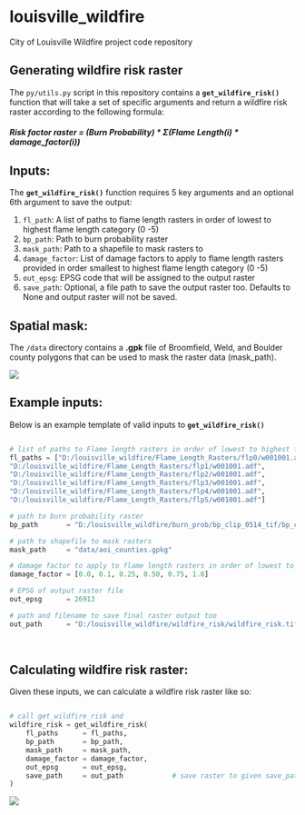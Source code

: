 # louisville_wildfire
City of Louisville Wildfire project code repository

## **Generating wildfire risk raster**
The `py/utils.py` script in this repository contains a **`get_wildfire_risk()`** function that will take a set of specific arguments and return a wildfire risk raster according to the following formula:

##### **Risk factor raster = (Burn Probability) * Σ(Flame Length(i) * damage_factor(i))**

## **Inputs:**
The **`get_wildfire_risk()`** function requires 5 key arguments and an optional 6th argument to save the output:

1. `fl_path`: A list of paths to flame length rasters in order of lowest to highest flame length category (0 -5)
2. `bp_path`: Path to burn probability raster
3. `mask_path`: Path to a shapefile to mask rasters to
4. `damage_factor`: List of damage factors to apply to flame length rasters provided in order smallest to highest flame length category (0 -5)
5. `out_epsg`: EPSG code that will be assigned to the output raster
6. `save_path`: Optional, a file path to save the output raster too. Defaults to None and output raster will not be saved. 

## **Spatial mask:**
The `/data` directory contains a **.gpk** file of Broomfield, Weld, and Boulder county polygons that can be used to mask the raster data (mask_path).

![](https://louisville-wildfire.s3.us-west-1.amazonaws.com/plots/county_plot.png)

## **Example inputs:**
Below is an example template of valid inputs to **`get_wildfire_risk()`**
```python

# list of paths to Flame length rasters in order of lowest to highest flame length (0 -5)
fl_paths = ["D:/louisville_wildfire/Flame_Length_Rasters/flp0/w001001.adf",
"D:/louisville_wildfire/Flame_Length_Rasters/flp1/w001001.adf",
"D:/louisville_wildfire/Flame_Length_Rasters/flp2/w001001.adf", 
"D:/louisville_wildfire/Flame_Length_Rasters/flp3/w001001.adf",
"D:/louisville_wildfire/Flame_Length_Rasters/flp4/w001001.adf",
"D:/louisville_wildfire/Flame_Length_Rasters/flp5/w001001.adf"]

# path to burn probability raster
bp_path       = "D:/louisville_wildfire/burn_prob/bp_clip_0514_tif/bp_clip_0514.tif"

# path to shapefile to mask rasters
mask_path     = "data/aoi_counties.gpkg"

# damage factor to apply to flame length rasters in order of lowest to highest flame length (0 - 5)
damage_factor = [0.0, 0.1, 0.25, 0.50, 0.75, 1.0]

# EPSG of output raster file
out_epsg      = 26913

# path and filename to save final raster output too
out_path      = "D:/louisville_wildfire/wildfire_risk/wildfire_risk.tif"
```

<br>

## **Calculating wildfire risk raster:**
Given these inputs, we can calculate a wildfire risk raster like so:

```python

# call get_wildfire_risk and 
wildfire_risk = get_wildfire_risk(
    fl_paths      = fl_paths,
    bp_path       = bp_path,
    mask_path     = mask_path,
    damage_factor = damage_factor,
    out_epsg      = out_epsg,
    save_path     = out_path            # save raster to given save_path
)
```

![](https://louisville-wildfire.s3.us-west-1.amazonaws.com/plots/wildfire_risk_plot.png)